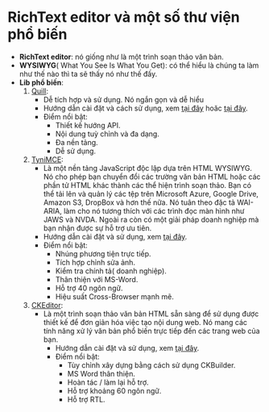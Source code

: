 # RichText editor và một số thư viện phổ biến
- **RichText editor**: nó giống như là một trình soạn thảo văn bản.
- **WYSIWYG**( What You See Is What You Get): có thể hiểu là chúng ta làm như thế nào thì ta sẽ thấy nó như thế đấy.
- **Lib phổ biến**:
  1. [Quill](https://zenoamaro.github.io/react-quill/):
	   * Dễ tích hợp và sử dụng. Nó ngắn gọn và dễ hiểu
	   * Hướng dẫn cài đặt và cách sử dụng, xem [tại đây](https://www.npmjs.com/package/react-quill) hoăc [tại đây](http://somethingaboutme.info/bai-viet/duynguyen/[quill]-gioi-thieu-quill-rich-text-editor-va-tuy-bien-637165001994629090.html).
		* Điểm nổi bật:
		  * Thiết kế hướng API.
		  * Nội dung tuỳ chỉnh và đa dạng.
		  * Đa nền tảng.
		  * Dễ sử dụng.
  2. [TyniMCE](https://www.tiny.cloud/docs/demo/basic-example/#):
	   * Là một nền tảng JavaScript độc lập dựa trên HTML WYSIWYG. Nó cho phép bạn chuyển đổi các trường văn bản HTML hoặc các phần tử HTML khác thành các thể hiện trình soạn thảo. Bạn có thể tải lên và quản lý các tệp trên Microsoft Azure, Google Drive, Amazon S3, DropBox và hơn thế nữa. Nó tuân theo đặc tả WAI-ARIA, làm cho nó tương thích với các trình đọc màn hình như JAWS và NVDA. Ngoài ra còn có một giải pháp doanh nghiệp mà bạn nhận được sự hỗ trợ ưu tiên.
	   * Hướng dẫn cài đặt và sử dụng, xem [tại đây](https://techblog.vn/gioi-thieu-ve-tinymce).
	   * Điểm nổi bật:
	     * Nhúng phương tiện trực tiếp.
	     * Tích hợp chỉnh sửa ảnh.
	     * Kiểm tra chính tả( doanh nghiệp).
	     * Thân thiện với MS-Word.
	     * Hỗ trợ 40 ngôn ngữ.
	     * Hiệu suất Cross-Browser mạnh mẽ.
  3. [CKEditor](https://nightly.ckeditor.com/20-04-09-06-04/full/samples/index.html):
	   * Là một trình soạn thảo văn bản HTML sẵn sàng để sử dụng được thiết kế để đơn giản hóa việc tạo nội dung web. Nó mang các tính năng xử lý văn bản phổ biến trực tiếp đến các trang web của bạn.
           * Hướng dẫn cài đặt và sử dụng, xem [tại đây](https://o7planning.org/vi/10369/huong-dan-su-dung-trinh-soan-thao-ckeditor).
           * Điểm nổi bật:
		     * Tùy chỉnh xây dựng bằng cách sử dụng CKBuilder.
		     * MS Word thân thiện.
		     * Hoàn tác / làm lại hỗ trợ.
		     * Hỗ trợ khoảng 60 ngôn ngữ.
		     * Hỗ trợ RTL.
